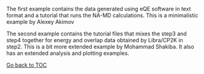 The first example contains the data generated using eQE software in text format and a tutorial that runs the NA-MD calculations. This is a minimalistic
example by Alexey Akimov

The second example contains the tutorial files that mixes the step3 and step4 together for energy and overlap data obtained by Libra/CP2K in step2. 
This is a bit more extended example by Mohammad Shakiba. It also has an extended analysis and plotting examples.

[Go back to TOC](../../../README.md)
